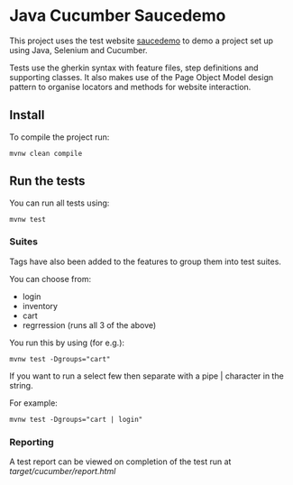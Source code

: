 # Java Cucumber Saucedemo

This project uses the test website [saucedemo](https://www.saucedemo.com) to demo a project set up using Java, Selenium and Cucumber.

Tests use the gherkin syntax with feature files, step definitions and supporting classes.
It also makes use of the Page Object Model design pattern to organise locators and methods for website interaction.


## Install

To compile the project run:

```
mvnw clean compile
```


## Run the tests

You can run all tests using:

```
mvnw test
```

### Suites

Tags have also been added to the features to group them into test suites.

You can choose from:
 - login
 - inventory
 - cart
 - regrression (runs all 3 of the above)

You run this by using (for e.g.):

```
mvnw test -Dgroups="cart"
```

If you want to run a select few then separate with a pipe | character in the string.

For example:

```
mvnw test -Dgroups="cart | login"
```

### Reporting

A test report can be viewed on completion of the test run at _target/cucumber/report.html_